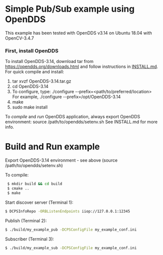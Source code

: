 # Simple Pub/Sub example using OpenDDS
This example has been tested with OpenDDS v3.14 on Ubuntu 18.04 with OpenCV-3.4.7
### First, install OpenDDS
To install OpenDDS-3.14, download tar from https://opendds.org/downloads.html and 
follow instructions in [INSTALL.md](https://github.com/objectcomputing/OpenDDS/blob/master/INSTALL.md). For quick compile and install:
   1. tar xvzf OpenDDS-3.14.tar.gz
   2. cd OpenDDS-3.14
   3. To configure, type:
           ./configure --prefix=<path/to/preferred/location>
           For example, ./configure --prefix=/opt/OpenDDS-3.14
   4. make 
   5. sudo make install

To _compile_ and _run_ OpenDDS application, always export OpenDDS environment:
   source /path/to/opendds/setenv.sh 
See INSTALL.md for more info.

# Build and Run example
Export OpenDDS-3.14 environment - see above (source /path/to/opendds/setenv.sh)

To compile:
```sh
 $ mkdir build && cd build
 $ cmake ..
 $ make 
```
Start discover server (Terminal 1):
```sh
$ DCPSInfoRepo -ORBListenEndpoints iiop://127.0.0.1:12345
```

Publish (Terminal 2):
```sh
$ ./build/my_example_pub -DCPSConfigFile my_example_conf.ini
```
Subscriber (Terminal 3):
```sh
$ ./build/my_example_sub -DCPSConfigFile my_example_conf.ini
```
